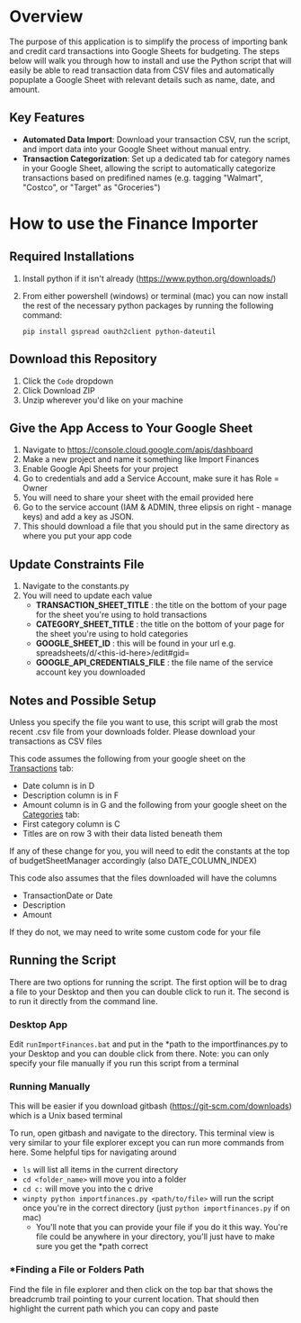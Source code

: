 # Overview
The purpose of this application is to simplify the process of importing bank and credit card transactions into Google Sheets for budgeting. The steps below will walk you through how to install and use the Python script that will easily be able to read transaction data from CSV files and automatically popuplate a Google Sheet with relevant details such as name, date, and amount.

## Key Features
- <b>Automated Data Import</b>: Download your transaction CSV, run the script, and import data into your Google Sheet without manual entry.
- <b>Transaction Categorization</b>: Set up a dedicated tab for category names in your Google Sheet, allowing the script to automatically categorize transactions based on predifined names (e.g. tagging "Walmart", "Costco", or "Target" as "Groceries")

# How to use the Finance Importer

## Required Installations
1. Install python if it isn't already (https://www.python.org/downloads/) 
2. From either powershell (windows) or terminal (mac) you can now install the rest of the necessary python packages by running the following command:

    ```pip install gspread oauth2client python-dateutil```

## Download this Repository
1. Click the `Code` dropdown
2. Click Download ZIP
3. Unzip wherever you'd like on your machine

## Give the App Access to Your Google Sheet
1. Navigate to https://console.cloud.google.com/apis/dashboard
2. Make a new project and name it something like Import Finances
3. Enable Google Api Sheets for your project
4. Go to credentials and add a Service Account, make sure it has Role = Owner
5. You will need to share your sheet with the email provided here
6. Go to the service account (IAM & ADMIN, three elipsis on right - manage keys) and add a key as JSON.
7. This should download a file that you should put in the same directory as where you put your app code

## Update Constraints File
1. Navigate to the constants.py
2. You will need to update each value
    - <b>TRANSACTION_SHEET_TITLE</b> : the title on the bottom of your page for the sheet you're using to hold transactions
    - <b>CATEGORY_SHEET_TITLE</b> : the title on the bottom of your page for the sheet you're using to hold categories
    - <b>GOOGLE_SHEET_ID</b> : this will be found in your url e.g. spreadsheets/d/\<this-id-here\>/edit#gid=
    - <b>GOOGLE_API_CREDENTIALS_FILE</b> : the file name of the service account key you downloaded

## Notes and Possible Setup
Unless you specify the file you want to use, this script will grab the most recent .csv file from your downloads folder. Please download your transactions as CSV files

This code assumes the following from your google sheet on the <u>Transactions</u> tab:
  - Date column is in D
  - Description column is in F
  - Amount column is in G
and the following from your google sheet on the <u>Categories</u> tab:
  - First category column is C
  - Titles are on row 3 with their data listed beneath them

If any of these change for you, you will need to edit the constants at the top of budgetSheetManager accordingly (also DATE_COLUMN_INDEX)

This code also assumes that the files downloaded will have the columns
  - TransactionDate or Date
  - Description
  - Amount

If they do not, we may need to write some custom code for your file

## Running the Script
There are two options for running the script. The first option will be to drag a file to your Desktop and then you can double click to run it. The second is to run it directly from the command line. 

### Desktop App
Edit `runImportFinances.bat` and put in the *path to the importfinances.py to your Desktop and you can double click from there. Note: you can only specify your file manually if you run this script from a terminal

### Running Manually
This will be easier if you download gitbash (https://git-scm.com/downloads) which is a Unix based terminal

To run, open gitbash and navigate to the directory. This terminal view is very similar to your file explorer except you can run more commands from here. Some helpful tips for navigating around
- `ls` will list all items in the current directory
- `cd <folder_name>` will move you into a folder
- `cd c:` will move you into the c drive
- `winpty python importfinances.py <path/to/file>` will run the script once you're in the correct directory (just `python importfinances.py` if on mac)
    - You'll note that you can provide your file if you do it this way. You're file could be anywhere in your directory, you'll just have to make sure you get the *path correct

### *Finding a File or Folders Path
Find the file in file explorer and then click on the top bar that shows the breadcrumb trail pointing to your current location. That should then highlight the current path which you can copy and paste
